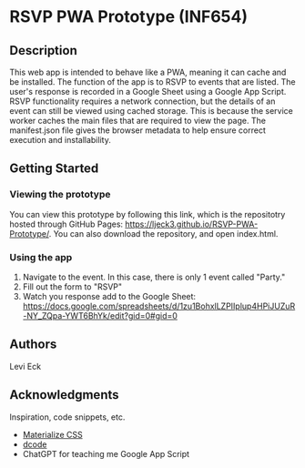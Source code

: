 # RSVP PWA Prototype (INF654)


## Description

This web app is intended to behave like a PWA, meaning it can cache and be installed. The function of the app is to RSVP to events that are listed. The user's response is recorded in a Google Sheet using a Google App Script. RSVP functionality requires a network connection, but the details of an event can still be viewed using cached storage. This is because the service worker caches the main files that are required to view the page. The manifest.json file gives the browser metadata to help ensure correct execution and installability. 

## Getting Started

### Viewing the prototype
You can view this prototype by following this link, which is the repositotry hosted through GitHub Pages: https://ljeck3.github.io/RSVP-PWA-Prototype/. You can also download the repository, and open index.html. 

### Using the app
1. Navigate to the event. In this case, there is only 1 event called "Party."
2. Fill out the form to "RSVP"
3. Watch you response add to the Google Sheet: https://docs.google.com/spreadsheets/d/1zu1BohxlLZPIIplup4HPiJUZuR-NY_ZQpa-YWT6BhYk/edit?gid=0#gid=0

## Authors

Levi Eck

## Acknowledgments

Inspiration, code snippets, etc.
* [Materialize CSS](https://materializecss.com/)
* [dcode](https://www.youtube.com/watch?v=WbbAPfDVqfY)
* ChatGPT for teaching me Google App Script
